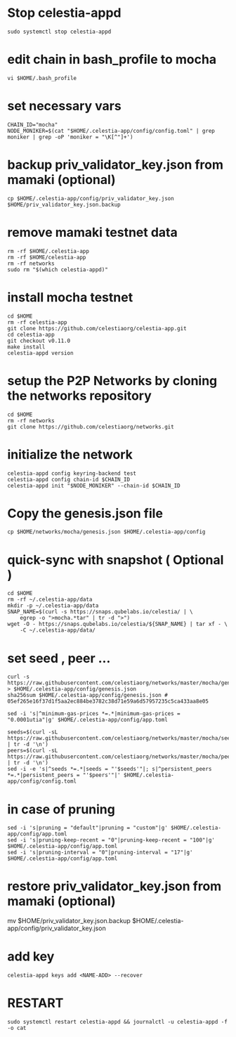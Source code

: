 # Stop celestia-appd

````
sudo systemctl stop celestia-appd
````

# edit chain in bash_profile to mocha

````
vi $HOME/.bash_profile
````
# set necessary vars
````
CHAIN_ID="mocha"
NODE_MONIKER=$(cat "$HOME/.celestia-app/config/config.toml" | grep moniker | grep -oP 'moniker = "\K[^"]+')
````
# backup priv_validator_key.json from mamaki (optional)
````
cp $HOME/.celestia-app/config/priv_validator_key.json $HOME/priv_validator_key.json.backup
````
# remove mamaki testnet data
````
rm -rf $HOME/.celestia-app
rm -rf $HOME/celestia-app
rm -rf networks
sudo rm "$(which celestia-appd)"
````
# install mocha testnet
````
cd $HOME
rm -rf celestia-app
git clone https://github.com/celestiaorg/celestia-app.git
cd celestia-app
git checkout v0.11.0
make install
celestia-appd version
````
# setup the P2P Networks by cloning the networks repository
````
cd $HOME
rm -rf networks
git clone https://github.com/celestiaorg/networks.git
````
# initialize the network
````
celestia-appd config keyring-backend test
celestia-appd config chain-id $CHAIN_ID
celestia-appd init "$NODE_MONIKER" --chain-id $CHAIN_ID
````
# Copy the genesis.json file
````
cp $HOME/networks/mocha/genesis.json $HOME/.celestia-app/config
````
# quick-sync with snapshot (  Optional )
````
cd $HOME
rm -rf ~/.celestia-app/data
mkdir -p ~/.celestia-app/data
SNAP_NAME=$(curl -s https://snaps.qubelabs.io/celestia/ | \
    egrep -o ">mocha.*tar" | tr -d ">")
wget -O - https://snaps.qubelabs.io/celestia/${SNAP_NAME} | tar xf - \
    -C ~/.celestia-app/data/
````
# set seed , peer ...
````
curl -s https://raw.githubusercontent.com/celestiaorg/networks/master/mocha/genesis.json > $HOME/.celestia-app/config/genesis.json
sha256sum $HOME/.celestia-app/config/genesis.json # 05ef265e16f37d1f5aa2ec884be3782c38d71e59a6d57957235c5ca433aa8e05

sed -i 's|^minimum-gas-prices *=.*|minimum-gas-prices = "0.0001utia"|g' $HOME/.celestia-app/config/app.toml

seeds=$(curl -sL https://raw.githubusercontent.com/celestiaorg/networks/master/mocha/seeds.txt | tr -d '\n')
peers=$(curl -sL https://raw.githubusercontent.com/celestiaorg/networks/master/mocha/peers.txt | tr -d '\n')
sed -i -e 's|^seeds *=.*|seeds = "'$seeds'"|; s|^persistent_peers *=.*|persistent_peers = "'$peers'"|' $HOME/.celestia-app/config/config.toml
````
# in case of pruning
````
sed -i 's|pruning = "default"|pruning = "custom"|g' $HOME/.celestia-app/config/app.toml
sed -i 's|pruning-keep-recent = "0"|pruning-keep-recent = "100"|g' $HOME/.celestia-app/config/app.toml
sed -i 's|pruning-interval = "0"|pruning-interval = "17"|g' $HOME/.celestia-app/config/app.toml
````
# restore priv_validator_key.json from mamaki (optional)
mv $HOME/priv_validator_key.json.backup $HOME/.celestia-app/config/priv_validator_key.json
# add key
````
celestia-appd keys add <NAME-ADD> --recover
````
# RESTART
````
sudo systemctl restart celestia-appd && journalctl -u celestia-appd -f -o cat
````
